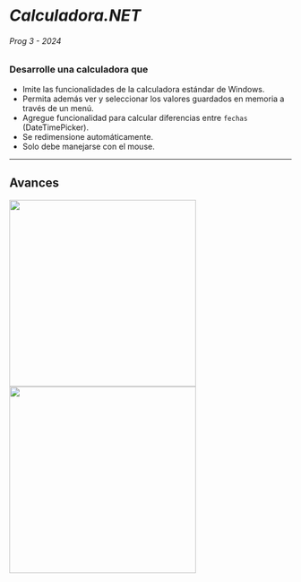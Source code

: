 # *Calculadora.NET*
###### Prog 3 - 2024

### Desarrolle una calculadora que

- Imite las funcionalidades de la calculadora estándar de Windows.
- Permita además ver y seleccionar los valores guardados en memoria a través de un menú.
- Agregue funcionalidad para calcular diferencias entre `fechas` (DateTimePicker).
- Se redimensione automáticamente.
- Solo debe manejarse con el mouse.

---
## Avances

<img src="https://github.com/louisrubin/prog3/assets/72027738/99d11a14-4056-42f5-91fd-41ccc35e427c" width="333"/>
<img src="https://github.com/louisrubin/prog3/assets/72027738/bf8c142a-80be-4e68-8420-bb1b37be90d6" width="333"/>


